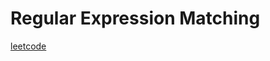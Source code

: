 Regular Expression Matching
===========================
[leetcode](https://leetcode.com/problems/regular-expression-matching)
